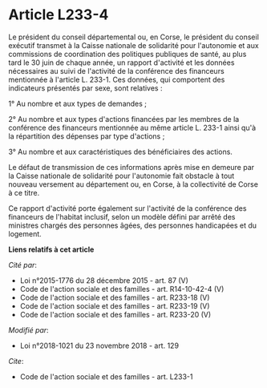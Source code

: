 # Article L233-4

Le président du conseil départemental ou, en Corse, le président du conseil exécutif transmet à la Caisse nationale de
solidarité pour l'autonomie et aux commissions de coordination des politiques publiques de santé, au plus tard le 30 juin de
chaque année, un rapport d'activité et les données nécessaires au suivi de l'activité de la conférence des financeurs
mentionnée à l'article L. 233-1. Ces données, qui comportent des indicateurs présentés par sexe, sont relatives :

1° Au nombre et aux types de demandes ;

2° Au nombre et aux types d'actions financées par les membres de la conférence des financeurs mentionnée au même article L.
233-1 ainsi qu'à la répartition des dépenses par type d'actions ;

3° Au nombre et aux caractéristiques des bénéficiaires des actions.

Le défaut de transmission de ces informations après mise en demeure par la Caisse nationale de solidarité pour l'autonomie
fait obstacle à tout nouveau versement au département ou, en Corse, à la collectivité de Corse à ce titre.

Ce rapport d'activité porte également sur l'activité de la conférence des financeurs de l'habitat inclusif, selon un modèle
défini par arrêté des ministres chargés des personnes âgées, des personnes handicapées et du logement.

**Liens relatifs à cet article**

_Cité par_:

  - Loi n°2015-1776 du 28 décembre 2015 - art. 87 (V)
  - Code de l'action sociale et des familles - art. R14-10-42-4 (V)
  - Code de l'action sociale et des familles - art. R233-18 (V)
  - Code de l'action sociale et des familles - art. R233-19 (V)
  - Code de l'action sociale et des familles - art. R233-20 (V)

_Modifié par_:

  - Loi n°2018-1021 du 23 novembre 2018 - art. 129

_Cite_:

  - Code de l'action sociale et des familles - art. L233-1
